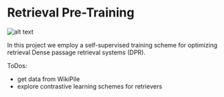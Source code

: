 # Retrieval Pre-Training

![alt text](https://github.com/DanielRoeder1/RAG_thesis/blob/main/visualization/thesis_diagram.drawio.png?raw=true)

In this project we employ a  self-supervised training scheme for optimizing retrieval Dense passage retrieval systems (DPR).

ToDos:
- get data from WikiPile
- explore contrastive learning schemes for retrievers
